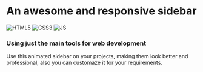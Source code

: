 # An awesome and responsive sidebar
![HTML5](https://img.shields.io/badge/-HTML5-222?style=flat&logo=html5) ![CSS3](https://img.shields.io/badge/-CSS3-222?style=flat&logo=css3) ![JS](https://img.shields.io/badge/-Javascript-222?style=flat&logo=javascript)

### Using just the main tools for web development
<p>
Use this animated sidebar on your projects, making them look better and professional, also you can customaze it for your requirements.
</p>